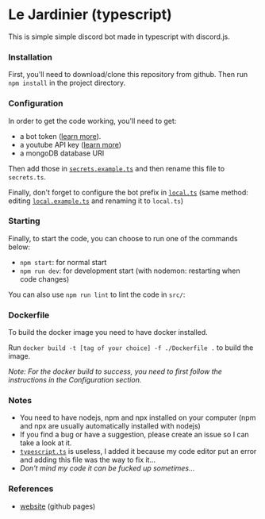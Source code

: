 # Le Jardinier (typescript)

This is simple simple discord bot made in typescript with discord.js.

### Installation

First, you'll need to download/clone this repository from github. Then run `npm install` in the project directory.

### Configuration

In order to get the code working, you'll need to get:

-   a bot token ([learn more](https://discordjs.guide/preparations/setting-up-a-bot-application.html#your-token)).
-   a youtube API key ([learn more](https://www.embedplus.com/how-to-create-a-youtube-api-key.aspx))
-   a mongoDB database URI

Then add those in [`secrets.example.ts`](./src/config/secrets.example.ts) and then rename this file to `secrets.ts`.

Finally, don't forget to configure the bot prefix in [`local.ts`](./src/config/local.ts) (same method: editing [`local.example.ts`](./src/config/local.example.ts) and renaming it to `local.ts`)

### Starting

Finally, to start the code, you can choose to run one of the commands below:

-   `npm start`: for normal start
-   `npm run dev`: for development start (with nodemon: restarting when code changes)

You can also use `npm run lint` to lint the code in `src/`:

### Dockerfile

To build the docker image you need to have docker installed.

Run `docker build -t [tag of your choice] -f ./Dockerfile .` to build the image.

_Note: For the docker build to success, you need to first follow the instructions in the Configuration section._

### Notes

-   You need to have nodejs, npm and npx installed on your computer (npm and npx are usually automatically installed with nodejs)
-   If you find a bug or have a suggestion, please create an issue so I can take a look at it.
-   [`typescript.ts`](./typescript.ts) is useless, I added it because my code editor put an error and adding this file was the way to fix it...
-   _Don't mind my code it can be fucked up sometimes..._

### References

-   [website](https://valflrt.github.io/lejardinier-typescript/) (github pages)
